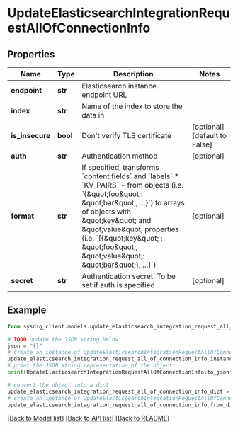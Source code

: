 # UpdateElasticsearchIntegrationRequestAllOfConnectionInfo


## Properties

Name | Type | Description | Notes
------------ | ------------- | ------------- | -------------
**endpoint** | **str** | Elasticsearch instance endpoint URL | 
**index** | **str** | Name of the index to store the data in | 
**is_insecure** | **bool** | Don&#39;t verify TLS certificate | [optional] [default to False]
**auth** | **str** | Authentication method | [optional] 
**format** | **str** | If specified, transforms &#x60;content.fields&#x60; and &#x60;labels&#x60; * &#x60;KV_PAIRS&#x60; - from objects (i.e. &#x60;{\&quot;foo\&quot;: \&quot;bar\&quot;, ...}&#x60;) to arrays of objects with \&quot;key\&quot; and \&quot;value\&quot; properties {i.e. &#x60;[{\&quot;key\&quot; : \&quot;foo\&quot;, \&quot;value\&quot;: \&quot;bar\&quot;}, ...]&#x60;)  | [optional] 
**secret** | **str** | Authentication secret. To be set if auth is specified | [optional] 

## Example

```python
from sysdig_client.models.update_elasticsearch_integration_request_all_of_connection_info import UpdateElasticsearchIntegrationRequestAllOfConnectionInfo

# TODO update the JSON string below
json = "{}"
# create an instance of UpdateElasticsearchIntegrationRequestAllOfConnectionInfo from a JSON string
update_elasticsearch_integration_request_all_of_connection_info_instance = UpdateElasticsearchIntegrationRequestAllOfConnectionInfo.from_json(json)
# print the JSON string representation of the object
print(UpdateElasticsearchIntegrationRequestAllOfConnectionInfo.to_json())

# convert the object into a dict
update_elasticsearch_integration_request_all_of_connection_info_dict = update_elasticsearch_integration_request_all_of_connection_info_instance.to_dict()
# create an instance of UpdateElasticsearchIntegrationRequestAllOfConnectionInfo from a dict
update_elasticsearch_integration_request_all_of_connection_info_from_dict = UpdateElasticsearchIntegrationRequestAllOfConnectionInfo.from_dict(update_elasticsearch_integration_request_all_of_connection_info_dict)
```
[[Back to Model list]](../README.md#documentation-for-models) [[Back to API list]](../README.md#documentation-for-api-endpoints) [[Back to README]](../README.md)


